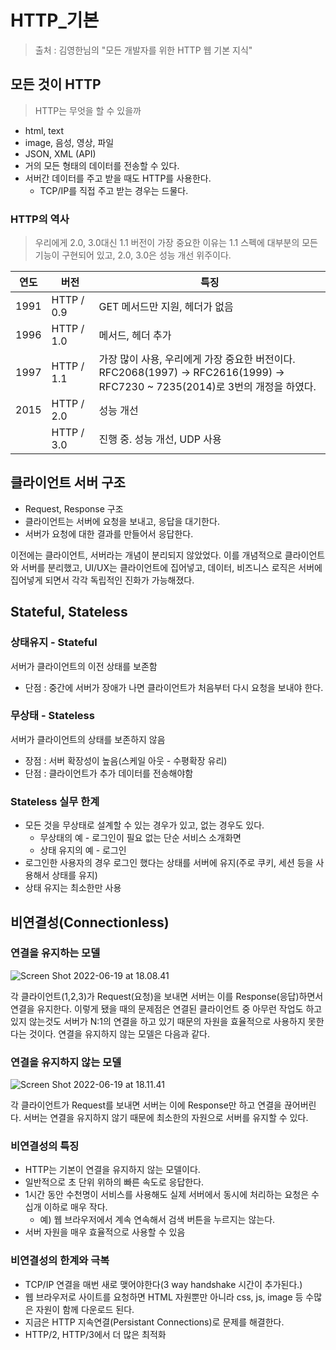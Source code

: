 # HTTP_기본

> 출처 : 김영한님의 "모든 개발자를 위한 HTTP 웹 기본 지식"

## 모든 것이 HTTP

> HTTP는 무엇을 할 수 있을까

* html, text
* image, 음성, 영상, 파일
* JSON, XML (API)
* 거의 모든 형태의 데이터를 전송할 수 있다.
* 서버간 데이터를 주고 받을 때도 HTTP를 사용한다.
  * TCP/IP를 직접 주고 받는 경우는 드물다.



### HTTP의 역사

> 우리에게 2.0, 3.0대신 1.1 버전이 가장 중요한 이유는 1.1 스펙에 대부분의 모든 기능이 구현되어 있고, 2.0, 3.0은 성능 개선 위주이다.

| 연도 | 버전       | 특징                                                         |
| ---- | ---------- | ------------------------------------------------------------ |
| 1991 | HTTP / 0.9 | GET 메서드만 지원, 헤더가 없음                               |
| 1996 | HTTP / 1.0 | 메서드, 헤더 추가                                            |
| 1997 | HTTP / 1.1 | 가장 많이 사용, 우리에게 가장 중요한 버전이다.<br />RFC2068(1997) -> RFC2616(1999) -> RFC7230 ~ 7235(2014)로 3번의 개정을 하였다. |
| 2015 | HTTP / 2.0 | 성능 개선                                                    |
|      | HTTP / 3.0 | 진행 중. 성능 개선, UDP 사용                                 |



## 클라이언트 서버 구조

* Request, Response 구조
* 클라이언트는 서버에 요청을 보내고, 응답을 대기한다.
* 서버가 요청에 대한 결과를 만들어서 응답한다.

이전에는 클라이언트, 서버라는 개념이 분리되지 않았었다. 이를 개념적으로 클라이언트와 서버를 분리했고, UI/UX는 클라이언트에 집어넣고, 데이터, 비즈니스 로직은 서버에 집어넣게 되면서 각각 독립적인 진화가 가능해졌다.



## Stateful, Stateless

### 상태유지 - Stateful

서버가 클라이언트의 이전 상태를 보존함

* 단점 : 중간에 서버가 장애가 나면 클라이언트가 처음부터 다시 요청을 보내야 한다.

### 무상태 - Stateless

서버가 클라이언트의 상태를 보존하지 않음

* 장점 : 서버 확장성이 높음(스케일 아웃 - 수평확장 유리)
* 단점 : 클라이언트가 추가 데이터를 전송해야함



### Stateless 실무 한계

* 모든 것을 무상태로 설계할 수 있는 경우가 있고, 없는 경우도 있다.
  * 무상태의 예 - 로그인이 필요 없는 단순 서비스 소개화면
  * 상태 유지의 예 - 로그인
* 로그인한 사용자의 경우 로그인 했다는 상태를 서버에 유지(주로 쿠키, 세션 등을 사용해서 상태를 유지)
* 상태 유지는 최소한만 사용



## 비연결성(Connectionless)

### 연결을 유지하는 모델

![Screen Shot 2022-06-19 at 18.08.41](https://tva1.sinaimg.cn/large/e6c9d24egy1h3do0hcqkrj20ka0bi74k.jpg)

각 클라이언트(1,2,3)가 Request(요청)을 보내면 서버는 이를 Response(응답)하면서 연결을 유지한다. 이렇게 됐을 때의 문제점은 연결된 클라이언트 중 아무런 작업도 하고 있지 않는것도 서버가 N:1의 연결을 하고 있기 때문의 자원을 효율적으로 사용하지 못한다는 것이다. 연결을 유지하지 않는 모델은 다음과 같다.

###  연결을 유지하지 않는 모델

![Screen Shot 2022-06-19 at 18.11.41](https://tva1.sinaimg.cn/large/e6c9d24egy1h3do3l1q3yj20n20dqwep.jpg)

각 클라이언트가 Request를 보내면 서버는 이에 Response만 하고 연결을 끊어버린다. 서버는 연결을 유지하지 않기 때문에 최소한의 자원으로 서버를 유지할 수 있다.



### 비연결성의 특징

* HTTP는 기본이 연결을 유지하지 않는 모델이다.
* 일반적으로 초 단위 위하의 빠른 속도로 응답한다.
* 1시간 동안 수천명이 서비스를 사용해도 실제 서버에서 동시에 처리하는 요청은 수십개 이하로 매우 작다.
  * 예) 웹 브라우저에서 계속 연속해서 검색 버튼을 누르지는 않는다.
* 서버 자원을 매우 효율적으로 사용할 수 있음



### 비연결성의 한계와 극복

* TCP/IP 연결을 매번 새로 맺어야한다(3 way handshake 시간이 추가된다.)
* 웹 브라우저로 사이트를 요청하면 HTML 자원뿐만 아니라 css, js, image 등 수많은 자원이 함께 다운로드 된다.
* 지금은 HTTP 지속연결(Persistant Connections)로 문제를 해결한다.
* HTTP/2, HTTP/3에서 더 많은 최적화




